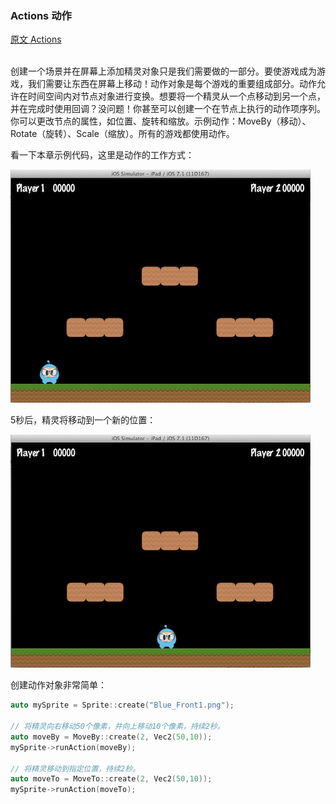 ### Actions 动作
[原文 Actions](https://docs.cocos2d-x.org/cocos2d-x/v4/en/basic_concepts/actions.html) 
<br>
<br>

创建一个场景并在屏幕上添加精灵对象只是我们需要做的一部分。要使游戏成为游戏，我们需要让东西在屏幕上移动！动作对象是每个游戏的重要组成部分。动作允许在时间空间内对节点对象进行变换。想要将一个精灵从一个点移动到另一个点，并在完成时使用回调？没问题！你甚至可以创建一个在节点上执行的动作项序列。你可以更改节点的属性，如位置、旋转和缩放。示例动作：MoveBy（移动）、Rotate（旋转）、Scale（缩放）。所有的游戏都使用动作。<br>

看一下本章示例代码，这里是动作的工作方式：<br>

![（动作的例子）](../001004%20Sprites/2n_level1_action_start.png)<br>

5秒后，精灵将移动到一个新的位置：<br>

![（移动动作后的例子）](../001004%20Sprites/2n_level1_action_end.png)<br>

创建动作对象非常简单：<br>

```cpp
auto mySprite = Sprite::create("Blue_Front1.png");

// 将精灵向右移动50个像素，并向上移动10个像素，持续2秒。
auto moveBy = MoveBy::create(2, Vec2(50,10));
mySprite->runAction(moveBy);

// 将精灵移动到指定位置，持续2秒。
auto moveTo = MoveTo::create(2, Vec2(50,10));
mySprite->runAction(moveTo);
```